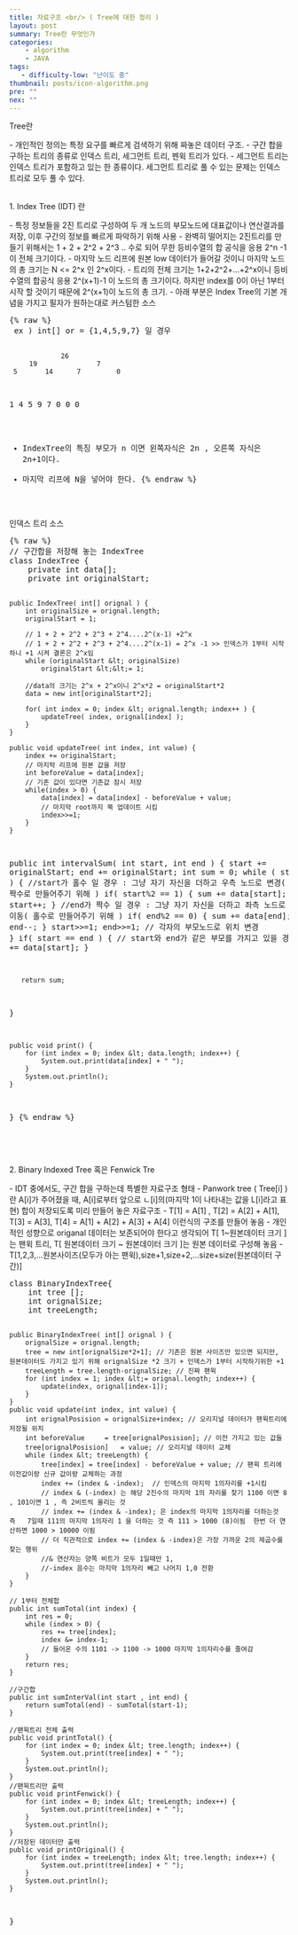 ```yaml
---
title: 자료구조 <br/> ( Tree에 대한 정리 )
layout: post
summary: Tree란 무엇인가 
categories: 
    - algorithm
    - JAVA
tags: 
   - difficulty-low: "난이도 중"
thumbnail: posts/icon-algorithm.png
pre: ""
nex: ""
---
```

<p class="bold-text">Tree란</p>
 - 개인적인 정의는 특정 요구를 빠르게 검색하기 위해 짜놓은 데이터 구조.
 - 구간 합을 구하는 트리의 종류로 인덱스 트리, 세그먼트 트리, 펜윅 트리가 있다. 
 - 세그먼트 트리는 인덱스 트리가 포함하고 있는 한 종류이다. 세그먼트 트리로 풀 수 있는 문제는 인덱스 트리로 모두 풀 수 있다.
<br/>
<br/>
<p class="bold-text">1. Index Tree (IDT) 란</p>
- 특정 정보들을 2진 트리로 구성하여 두 개 노드의 부모노드에 대표값이나 연산결과를 저장, 이후 구간의 정보를 빠르게 파악하기 위해 사용
- 완벽히 떨어지는 2진트리를 만들기 위해서는 1 + 2 + 2^2 + 2^3 .. 수로 되어 무한 등비수열의 합 공식을 응용 2^n -1 이 전체 크기이다.
- 마지막 노드 리프에 원본 low 데이터가 들어갈 것이니 마지막 노드의 총 크기는 N <= 2^x 인 2^x이다. 
- 트리의 전체 크기는 1+2+2^2+...+2^x이니 등비수열의 합공식 응용 2^(x+1)-1 이 노드의 총 크기이다. 하지만 index를 0이 아닌 1부터 시작 
할 것이기 때문에 2^(x+1)이 노드의 총 크기.
- 아래 부분은 Index Tree의 기본 개념을 가지고 필자가 원하는대로 커스텀한 소스
<pre>
{% raw %}
 ex ) int[] or = {1,4,5,9,7} 일 경우
 
                 26
         19               7
     5       14      7         0
   1   4   5    9  7   0    0      0
- IndexTree의 특징 부모가 n 이면 왼쪽자식은 2n , 오른쪽 자식은 2n+1이다.
- 마지막 리프에 N을 넣어야 한다.
{% endraw %}
</pre>
<p class="text-danger">인덱스 트리 소스</p>
<pre>
{% raw %}
// 구간합을 저장해 놓는 IndexTree
class IndexTree {
    private int data[];
    private int originalStart;
    
    public IndexTree( int[] orignal ) {
        int originalSize = orignal.length;
        originalStart = 1;
        
        // 1 + 2 + 2^2 + 2^3 + 2^4....2^(x-1) +2^x
        // 1 + 2 + 2^2 + 2^3 + 2^4....2^(x-1) = 2^x -1 >> 인덱스가 1부터 시작하니 +1 시켜 결론은 2^x임
        while (originalStart &lt; originalSize)
            originalStart &lt;&lt;= 1;
        
        //data의 크기는 2^x + 2^x이니 2^x*2 = originalStart*2
        data = new int[originalStart*2];
        
        for( int index = 0; index &lt; orignal.length; index++ ) {
            updateTree( index, orignal[index] );
        }
    }
    
    public void updateTree( int index, int value) {
        index += originalStart;
        // 마지막 리프에 원본 값을 저장
        int beforeValue = data[index];
        // 기존 값이 있다면 기존값 잠시 저장
        while(index > 0) {
            data[index] = data[index] - beforeValue + value;
            // 마지막 root까지 쭉 업데이트 시킴
            index>>=1;
        }
    }

   public int intervalSum( int start, int end ) {
       start += originalStart;
       end += originalStart;
       int sum = 0;
       while ( start &lt; end ) {
           //start가 홀수 일 경우 : 그냥 자기 자신을 더하고 우측 노드로 변경( 짝수로 만들어주기 위해 )
           if( start%2 == 1) {
               sum += data[start]; 
               start++;
           }
            //end가 짝수 일 경우 : 그냥 자기 자신을 더하고 좌측 노드로 이동( 홀수로 만들어주기 위해 )
           if( end%2 == 0) {
               sum += data[end];
               end--;
           }
           start>>=1;
           end>>=1;
           // 각자의 부모노드로 위치 변경
       }
       if( start == end ) {
           // start와 end가 같은 부모를 가지고 있을 경우
           sum += data[start];
       }
       
       return sum;
   }
   
    public void print() {
        for (int index = 0; index &lt; data.length; index++) {
            System.out.print(data[index] + " ");
        }
        System.out.println();
    }
}
{% endraw %}
</pre>
<br/>
<br/>
<p class="bold-text">2. Binary Indexed Tree 혹은 Fenwick Tre</p>
 - IDT 중에서도, 구간 합을 구하는데 특별한 자료구조 형태
 - Panwork tree ( Tree[i] )란 A[i]가 주어졌을 때, A[i]로부터 앞으로 ㄴ[i]의(마지막 1이 나타내는 값을 L[i]라고 표현) 합이 저장되도록 미리 만들어 놓은 자료구조 
 - T[1] = A[1] , T[2] = A[2] + A[1], T[3] = A[3], T[4] = A[1] + A[2] + A[3] + A[4] 이런식의 구조를 만들어 놓음
 - 개인적인 성향으로 origanal 데이터는 보존되어야 한다고 생각되어 T[ 1~원본데이터 크기 ] 는 팬윅 트리,  T[ 원본데이터 크기 ~ 원본데이터 크기 ]는 원본 데이터로 구성해 놓음
 - T[1,2,3,...원본사이즈(모두가 아는 팬윅),size+1,size+2,...size+size(원본데이터 구간)]
<pre>
class BinaryIndexTree{
    int tree [];
    int orignalSize;
    int treeLength;
    
    public BinaryIndexTree( int[] orignal ) {
        orignalSize = orignal.length;
        tree = new int[orignalSize*2+1]; // 기존은 원본 사이즈만 있으면 되지만, 원본데이터도 가지고 있기 위해 orignalSize *2 크기 + 인덱스가 1부터 시작하기위한 +1
        treeLength = tree.length-orignalSize; // 진짜 팬윅
        for (int index = 1; index &lt;= orignal.length; index++) {
            update(index, orignal[index-1]);
        }
    }
    public void update(int index, int value) {
        int orignalPosision = orignalSize+index; // 오리지널 데이터가 팬윅트리에 저장될 위치
        int beforeValue     = tree[orignalPosision]; // 이전 가지고 있는 값들
        tree[orignalPosision]   = value; // 오리지널 데이터 교체
        while (index &lt; treeLength) {
            tree[index] = tree[index] - beforeValue + value; // 팬윅 트리에 이전값이랑 신규 값이랑 교체하는 과정
            index += (index & -index);  // 인덱스의 마지막 1의자리를 +1시킴
            // index & (-index) 는 해당 2진수의 마지막 1의 자리를 찾기 1100 이면 8 , 101이면 1 , 즉 2비트씩 올리는 것
            // index += (index & -index); 은 index의 마지막 1의자리를 더하는것  즉   7일때 111의 마지막 1의자리 1 을 더하는 것 즉 111 > 1000 (8)이됨  한번 더 연산하면 1000 > 10000 이됨
            // 더 직관적으로 index += (index & -index)은 가장 가까운 2의 제곱수를 찾는 행위
            //& 연산자는 양쪽 비트가 모두 1일때만 1, 
            //-index 음수는 마지막 1의자리 빼고 나머지 1,0 전환
        }
    }

    // 1부터 전체합
    public int sumTotal(int index) {
        int res = 0;
        while (index > 0) {
            res += tree[index];
            index &= index-1;
            // 들어온 수의 1101 -> 1100 -> 1000 마지막 1의자리수를 줄여감 
        }
        return res;
    }

    //구간합
    public int sumInterVal(int start , int end) {
        return sumTotal(end) - sumTotal(start-1);
    }

    //팬윅트리 전체 출력
    public void printTotal() {
        for (int index = 0; index &lt; tree.length; index++) {
            System.out.print(tree[index] + " ");
        }
        System.out.println();
    }
    //팬윅트리만 출력
    public void printFenwick() {
        for (int index = 0; index &lt; treeLength; index++) {
            System.out.print(tree[index] + " ");
        }
        System.out.println();
    }
    //저장된 데이터만 출력
    public void printOriginal() {
        for (int index = treeLength; index &lt; tree.length; index++) {
            System.out.print(tree[index] + " ");
        }
        System.out.println();
    }
}
</pre>